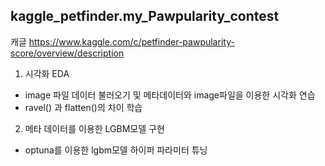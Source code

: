 ## kaggle_petfinder.my_Pawpularity_contest
캐글 https://www.kaggle.com/c/petfinder-pawpularity-score/overview/description 

1. 시각화 EDA
* image 파일 데이터 불러오기 및 메타데이터와 image파일을 이용한 시각화 연습
* ravel() 과 flatten()의 차이 학습

2. 메타 데이터를 이용한 LGBM모델 구현
* optuna를 이용한 lgbm모델 하이퍼 파라미터 튜닝
